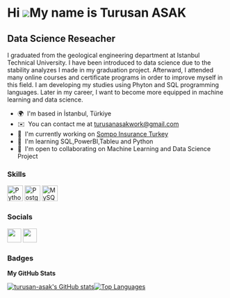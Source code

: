 Hi ![](https://user-images.githubusercontent.com/18350557/176309783-0785949b-9127-417c-8b55-ab5a4333674e.gif)My name is Turusan ASAK
====================================================================================================================================

Data Science Reseacher
----------------------

I graduated from the geological engineering department at Istanbul Technical University. I have been introduced to data science due to the stability analyzes I made in my graduation project. Afterward, I attended many online courses and certificate programs in order to improve myself in this field. I am developing my studies using Phyton and SQL programming languages. Later in my career, I want to become more equipped in machine learning and data science.

* 🌍  I'm based in İstanbul, Türkiye
* ✉️  You can contact me at [turusanasakwork@gmail.com](mailto:turusanasakwork@gmail.com)
* 🚀  I'm currently working on [Sompo Insurance Turkey](http://www.somposigorta.com.tr/)
* 🧠  I'm learning SQL,PowerBI,Tableu and Python
* 🤝  I'm open to collaborating on Machine Learning and Data Science Project

### Skills


<p align="left">
<a href="https://www.python.org/" target="_blank" rel="noreferrer"><img src="https://raw.githubusercontent.com/danielcranney/readme-generator/main/public/icons/skills/python-colored.svg" width="36" height="36" alt="Python" /></a>
<a href="https://www.postgresql.org/" target="_blank" rel="noreferrer"><img src="https://raw.githubusercontent.com/danielcranney/readme-generator/main/public/icons/skills/postgresql-colored.svg" width="36" height="36" alt="PostgreSQL" /></a>
<a href="https://www.mysql.com/" target="_blank" rel="noreferrer"><img src="https://raw.githubusercontent.com/danielcranney/readme-generator/main/public/icons/skills/mysql-colored.svg" width="36" height="36" alt="MySQL" /></a>
</p>

### Socials

<p align="left"> <a href="https://www.github.com/turusan-asak" target="_blank" rel="noreferrer"><img src="https://raw.githubusercontent.com/danielcranney/readme-generator/main/public/icons/socials/github.svg" width="32" height="32" /></a> <a href="https://www.linkedin.com/in/turusan-asak/" target="_blank" rel="noreferrer"><img src="https://raw.githubusercontent.com/danielcranney/readme-generator/main/public/icons/socials/linkedin.svg" width="32" height="32" /></a></p>

### Badges

<b>My GitHub Stats</b>

<a href="http://www.github.com/turusan-asak"><img src="https://github-readme-stats.vercel.app/api?username=turusan-asak&show_icons=true&hide=&count_private=true&title_color=0891b2&text_color=ffffff&icon_color=0891b2&bg_color=1c1917&hide_border=true&show_icons=true" alt="turusan-asak's GitHub stats" /></a><a href="https://github.com/turusan-asak" align="left"><img src="https://github-readme-stats.vercel.app/api/top-langs/?username=turusan-asak&langs_count=10&title_color=0891b2&text_color=ffffff&icon_color=0891b2&bg_color=1c1917&hide_border=true&locale=en&custom_title=Top%20%Languages" alt="Top Languages" /></a>
